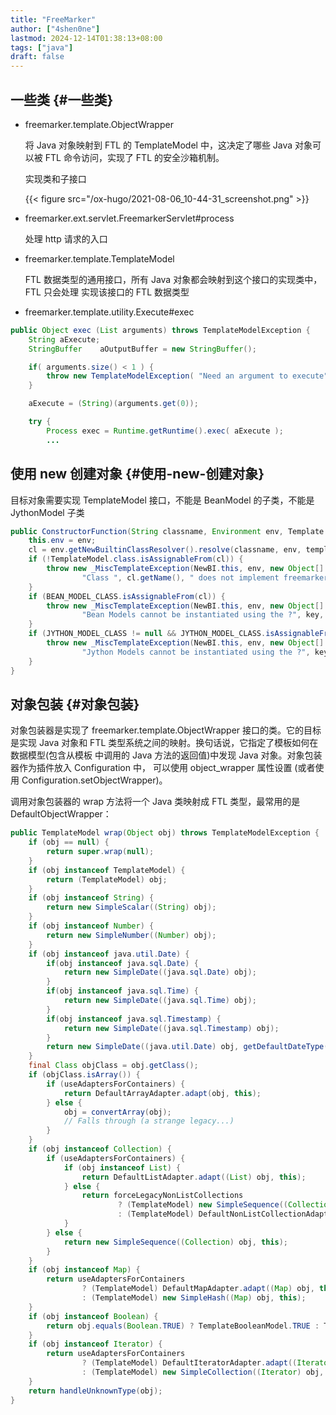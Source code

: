 ```yaml
---
title: "FreeMarker"
author: ["4shen0ne"]
lastmod: 2024-12-14T01:38:13+08:00
tags: ["java"]
draft: false
---
```


## 一些类 {#一些类}

-   freemarker.template.ObjectWrapper

    将 Java 对象映射到 FTL 的 TemplateModel 中，这决定了哪些 Java 对象可以被 FTL
    命令访问，实现了 FTL 的安全沙箱机制。

    实现类和子接口

    {{< figure src="/ox-hugo/2021-08-06_10-44-31_screenshot.png" >}}

-   freemarker.ext.servlet.FreemarkerServlet#process

    处理 http 请求的入口

-   freemarker.template.TemplateModel

    FTL 数据类型的通用接口，所有 Java 对象都会映射到这个接口的实现类中，FTL 只会处理
    实现该接口的 FTL 数据类型

-   freemarker.template.utility.Execute#exec

<!--listend-->

```java
public Object exec (List arguments) throws TemplateModelException {
    String aExecute;
    StringBuffer    aOutputBuffer = new StringBuffer();

    if( arguments.size() < 1 ) {
        throw new TemplateModelException( "Need an argument to execute" );
    }

    aExecute = (String)(arguments.get(0));

    try {
        Process exec = Runtime.getRuntime().exec( aExecute );
        ...
```


## 使用 new 创建对象 {#使用-new-创建对象}

目标对象需要实现 TemplateModel 接口，不能是 BeanModel 的子类，不能是 JythonModel
子类

```java
public ConstructorFunction(String classname, Environment env, Template template) throws TemplateException {
    this.env = env;
    cl = env.getNewBuiltinClassResolver().resolve(classname, env, template);
    if (!TemplateModel.class.isAssignableFrom(cl)) {
        throw new _MiscTemplateException(NewBI.this, env, new Object[] {
                "Class ", cl.getName(), " does not implement freemarker.template.TemplateModel" });
    }
    if (BEAN_MODEL_CLASS.isAssignableFrom(cl)) {
        throw new _MiscTemplateException(NewBI.this, env, new Object[] {
                "Bean Models cannot be instantiated using the ?", key, " built-in" });
    }
    if (JYTHON_MODEL_CLASS != null && JYTHON_MODEL_CLASS.isAssignableFrom(cl)) {
        throw new _MiscTemplateException(NewBI.this, env, new Object[] {
                "Jython Models cannot be instantiated using the ?", key, " built-in" });
    }
}
```


## 对象包装 {#对象包装}

对象包装器是实现了 freemarker.template.ObjectWrapper 接口的类。它的目标是实现
Java 对象和 FTL 类型系统之间的映射。换句话说，它指定了模板如何在数据模型(包含从模板
中调用的 Java 方法的返回值)中发现 Java 对象。对象包装器作为插件放入 Configuration 中，
可以使用 object_wrapper 属性设置 (或者使用 Configuration.setObjectWrapper)。

调用对象包装器的 wrap 方法将一个 Java 类映射成 FTL 类型，最常用的是
DefaultObjectWrapper：

```java
public TemplateModel wrap(Object obj) throws TemplateModelException {
    if (obj == null) {
        return super.wrap(null);
    }
    if (obj instanceof TemplateModel) {
        return (TemplateModel) obj;
    }
    if (obj instanceof String) {
        return new SimpleScalar((String) obj);
    }
    if (obj instanceof Number) {
        return new SimpleNumber((Number) obj);
    }
    if (obj instanceof java.util.Date) {
        if(obj instanceof java.sql.Date) {
            return new SimpleDate((java.sql.Date) obj);
        }
        if(obj instanceof java.sql.Time) {
            return new SimpleDate((java.sql.Time) obj);
        }
        if(obj instanceof java.sql.Timestamp) {
            return new SimpleDate((java.sql.Timestamp) obj);
        }
        return new SimpleDate((java.util.Date) obj, getDefaultDateType());
    }
    final Class objClass = obj.getClass();
    if (objClass.isArray()) {
        if (useAdaptersForContainers) {
            return DefaultArrayAdapter.adapt(obj, this);
        } else {
            obj = convertArray(obj);
            // Falls through (a strange legacy...)
        }
    }
    if (obj instanceof Collection) {
        if (useAdaptersForContainers) {
            if (obj instanceof List) {
                return DefaultListAdapter.adapt((List) obj, this);
            } else {
                return forceLegacyNonListCollections
                        ? (TemplateModel) new SimpleSequence((Collection) obj, this)
                        : (TemplateModel) DefaultNonListCollectionAdapter.adapt((Collection) obj, this);
            }
        } else {
            return new SimpleSequence((Collection) obj, this);
        }
    }
    if (obj instanceof Map) {
        return useAdaptersForContainers
                ? (TemplateModel) DefaultMapAdapter.adapt((Map) obj, this)
                : (TemplateModel) new SimpleHash((Map) obj, this);
    }
    if (obj instanceof Boolean) {
        return obj.equals(Boolean.TRUE) ? TemplateBooleanModel.TRUE : TemplateBooleanModel.FALSE;
    }
    if (obj instanceof Iterator) {
        return useAdaptersForContainers
                ? (TemplateModel) DefaultIteratorAdapter.adapt((Iterator) obj, this)
                : (TemplateModel) new SimpleCollection((Iterator) obj, this);
    }
    return handleUnknownType(obj);
}
```
